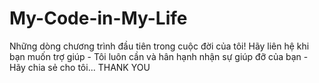 # My-Code-in-My-Life
Những dòng chương trình đầu tiên trong cuộc đời của tôi! Hãy liên hệ khi bạn muốn trợ giúp - Tôi luôn cần và hân hạnh nhận sự giúp đỡ của bạn - Hãy chia sẻ cho tôi... THANK YOU
